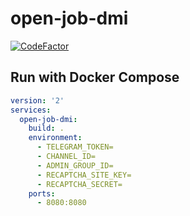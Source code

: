 # open-job-dmi
[![CodeFactor](https://www.codefactor.io/repository/github/unict-dmi/open-job-dmi/badge)](https://www.codefactor.io/repository/github/unict-dmi/open-job-dmi)

## Run with Docker Compose
```yaml
version: '2'
services: 
  open-job-dmi:
    build: .
    environment:
      - TELEGRAM_TOKEN=
      - CHANNEL_ID=
      - ADMIN_GROUP_ID=
      - RECAPTCHA_SITE_KEY=
      - RECAPTCHA_SECRET=
    ports:
      - 8080:8080
```
